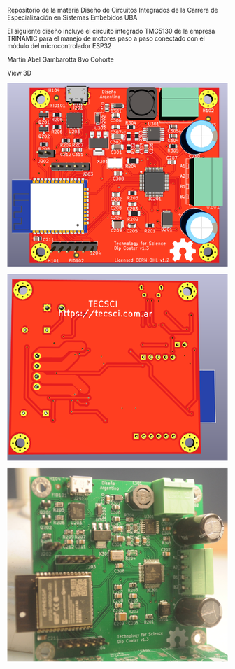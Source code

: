 Repositorio de la materia Diseño de Circuitos Integrados de la Carrera de Especialización en Sistemas Embebidos UBA

El siguiente diseño incluye el circuito integrado TMC5130 de la empresa TRINAMIC para el manejo de motores paso a paso
conectado con el módulo del microcontrolador ESP32

Martin Abel Gambarotta
8vo Cohorte

View 3D

![Alt text](tecsci_dip/tecsci_dip/tecsci_dip.png)

![alt text](tecsci_dip/tecsci_dip/tecsci_dip_b.png)

![alt text](tecsci_dip/tecsci_dip/tecsci_dip_c.jpeg)
